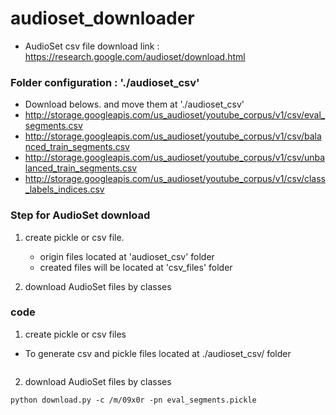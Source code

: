 # audioset_downloader

- AudioSet csv file download link : https://research.google.com/audioset/download.html


### Folder configuration : './audioset_csv'
- Download belows. and move them at './audioset_csv'
- http://storage.googleapis.com/us_audioset/youtube_corpus/v1/csv/eval_segments.csv
- http://storage.googleapis.com/us_audioset/youtube_corpus/v1/csv/balanced_train_segments.csv
- http://storage.googleapis.com/us_audioset/youtube_corpus/v1/csv/unbalanced_train_segments.csv
- http://storage.googleapis.com/us_audioset/youtube_corpus/v1/csv/class_labels_indices.csv

### Step for AudioSet download

1. create pickle or csv file.
   * origin files located at 'audioset_csv' folder
   * created files will be located at 'csv_files' folder

2. download AudioSet files by classes




### code

1. create pickle or csv files

- To generate csv and pickle files located at ./audioset_csv/ folder 

```

```

2. download AudioSet files by classes

```
python download.py -c /m/09x0r -pn eval_segments.pickle
```
